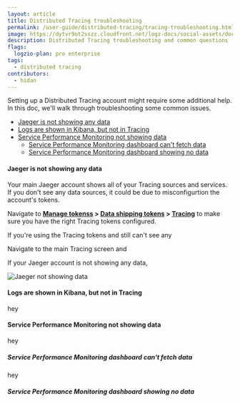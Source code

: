 ```yaml
---
layout: article
title: Distributed Tracing troubleshooting
permalink: /user-guide/distributed-tracing/tracing-troubleshooting.html
image: https://dytvr9ot2sszz.cloudfront.net/logz-docs/social-assets/docs-social.jpg
description: Distributed Tracing troubleshooting and common questions
flags:
  logzio-plan: pro enterprise
tags:
  - distributed tracing
contributors:
  - hidan
---
```


Setting up a Distributed Tracing account might require some additional help. In this doc, we'll walk through troubleshooting some common issues. 

* [Jaeger is not showing any data](/user-guide/distributed-tracing/trace-timeline)
* [Logs are shown in Kibana, but not in Tracing](/user-guide/distributed-tracing/trace-timeline)
* [Service Performance Monitoring not showing data](/user-guide/distributed-tracing/compare-traces)
  * [Service Performance Monitoring dashboard can't fetch data](/user-guide/distributed-tracing/correlate-traces) 
  * [Service Performance Monitoring dashboard showing no data](/user-guide/distributed-tracing/correlate-traces)

#### Jaeger is not showing any data

Your main Jaeger account shows all of your Tracing sources and services. If you don't see any data sources, it could be due to misconfigurtion the account's tokens.

Navigate to **[Manage tokenss](https://app.logz.io/#/dashboard/settings/manage-tokens/shared) > [Data shipping tokens](https://app.logz.io/#/dashboard/settings/manage-tokens/data-shipping?product=logs) > [Tracing](https://app.logz.io/#/dashboard/settings/manage-tokens/data-shipping?product=tracing)** to make sure you have the right Tracing tokens configured.

If you're using the Tracing tokens and still can't see any 


Navigate to the main Tracing screen and 

If your Jaeger account is not showing any data, 

![Jaeger not showing data](https://dytvr9ot2sszz.cloudfront.net/logz-docs/distributed-tracing/troubleshooting-jaeger.png)





#### Logs are shown in Kibana, but not in Tracing

hey


#### Service Performance Monitoring not showing data


hey

##### Service Performance Monitoring dashboard can't fetch data

hey


##### Service Performance Monitoring dashboard showing no data
